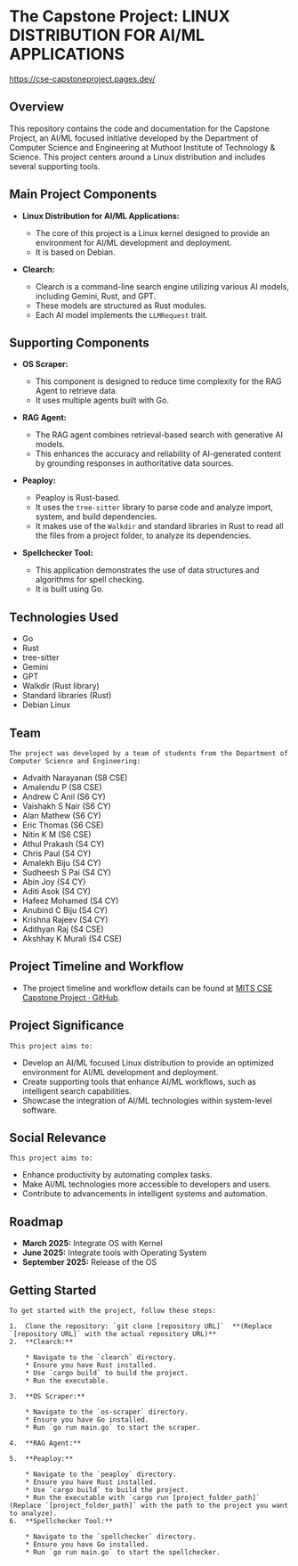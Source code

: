 #   The Capstone Project: LINUX DISTRIBUTION FOR AI/ML APPLICATIONS
https://cse-capstoneproject.pages.dev/

##   Overview

This repository contains the code and documentation for the Capstone Project, an AI/ML focused initiative developed by the Department of Computer Science and Engineering at Muthoot Institute of Technology & Science. This project centers around a Linux distribution and includes several supporting tools.

##   Main Project Components

* **Linux Distribution for AI/ML Applications:**

    * The core of this project is a Linux kernel designed to provide an environment for AI/ML development and deployment.
    * It is based on Debian.
* **Clearch:**

    * Clearch is a command-line search engine utilizing various AI models, including Gemini, Rust, and GPT.
    * These models are structured as Rust modules.
    * Each AI model implements the `LLMRequest` trait.

##   Supporting Components

* **OS Scraper:**

    * This component is designed to reduce time complexity for the RAG Agent to retrieve data.
    * It uses multiple agents built with Go.
* **RAG Agent:**

    * The RAG agent combines retrieval-based search with generative AI models.
    * This enhances the accuracy and reliability of AI-generated content by grounding responses in authoritative data sources.
* **Peaploy:**

    * Peaploy is Rust-based.
    * It uses the `tree-sitter` library to parse code and analyze import, system, and build dependencies.
    * It makes use of the `Walkdir` and standard libraries in Rust to read all the files from a project folder, to analyze its dependencies.
* **Spellchecker Tool:**

    * This application demonstrates the use of data structures and algorithms for spell checking.
    * It is built using Go.

##   Technologies Used

* Go
* Rust
* tree-sitter
* Gemini
* GPT
* Walkdir (Rust library)
* Standard libraries (Rust)
* Debian Linux

##   Team

    The project was developed by a team of students from the Department of Computer Science and Engineering:

* Advaith Narayanan (S8 CSE)
* Amalendu P (S8 CSE)
* Andrew C Anil (S6 CY)
* Vaishakh S Nair (S6 CY)
* Alan Mathew (S6 CY)
* Eric Thomas (S6 CSE)
* Nitin K M (S6 CSE)
* Athul Prakash (S4 CY)
* Chris Paul (S4 CY)
* Amalekh Biju (S4 CY)
* Sudheesh S Pai (S4 CY)
* Abin Joy (S4 CY)
* Aditi Asok (S4 CY)
* Hafeez Mohamed (S4 CY)
* Anubind C Biju (S4 CY)
* Krishna Rajeev (S4 CY)
* Adithyan Raj (S4 CSE)
* Akshhay K Murali (S4 CSE)

##   Project Timeline and Workflow

* The project timeline and workflow details can be found at [MITS CSE Capstone Project · GitHub](https://github.com/MITSCSECapstoneProject).

##   Project Significance

    This project aims to:

* Develop an AI/ML focused Linux distribution to provide an optimized environment for AI/ML development and deployment.
* Create supporting tools that enhance AI/ML workflows, such as intelligent search capabilities.
* Showcase the integration of AI/ML technologies within system-level software.

##   Social Relevance

    This project aims to:

* Enhance productivity by automating complex tasks.
* Make AI/ML technologies more accessible to developers and users.
* Contribute to advancements in intelligent systems and automation.

##   Roadmap

* **March 2025:** Integrate OS with Kernel
* **June 2025:** Integrate tools with Operating System
* **September 2025:** Release of the OS

##   Getting Started

    To get started with the project, follow these steps:

    1.  Clone the repository: `git clone [repository URL]`  **(Replace `[repository URL]` with the actual repository URL)**
    2.  **Clearch:**

        * Navigate to the `clearch` directory.
        * Ensure you have Rust installed.
        * Use `cargo build` to build the project.
        * Run the executable.
    
    3.  **OS Scraper:**

        * Navigate to the `os-scraper` directory.
        * Ensure you have Go installed.
        * Run `go run main.go` to start the scraper.
    
    4.  **RAG Agent:**
    
    5.  **Peaploy:**

        * Navigate to the `peaploy` directory.
        * Ensure you have Rust installed.
        * Use `cargo build` to build the project.
        * Run the executable with `cargo run [project_folder_path]` (Replace `[project_folder_path]` with the path to the project you want to analyze).
    6.  **Spellchecker Tool:**

        * Navigate to the `spellchecker` directory.
        * Ensure you have Go installed.
        * Run `go run main.go` to start the spellchecker.

